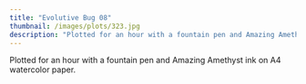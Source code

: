 ```yaml
---
title: "Evolutive Bug 08"
thumbnail: /images/plots/323.jpg
description: "Plotted for an hour with a fountain pen and Amazing Amethyst ink on A4 watercolor paper."
---
```



Plotted for an hour with a fountain pen and Amazing Amethyst ink on A4 watercolor paper.